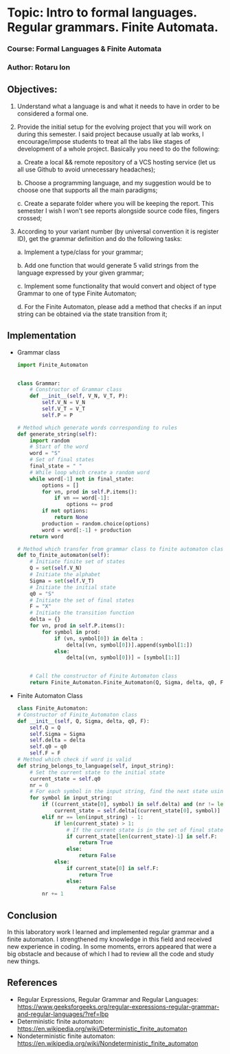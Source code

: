 # Topic: Intro to formal languages. Regular grammars. Finite Automata.

### Course: Formal Languages & Finite Automata
### Author: Rotaru Ion 

## Objectives:
1. Understand what a language is and what it needs to have in order to be considered a formal one.

2. Provide the initial setup for the evolving project that you will work on during this semester. I said project because usually at lab works, I encourage/impose students to treat all the labs like stages of development of a whole project. Basically you need to do the following:

    a. Create a local && remote repository of a VCS hosting service (let us all use Github to avoid unnecessary headaches);

    b. Choose a programming language, and my suggestion would be to choose one that supports all the main paradigms;

    c. Create a separate folder where you will be keeping the report. This semester I wish I won't see reports alongside source code files, fingers crossed;

3. According to your variant number (by universal convention it is register ID), get the grammar definition and do the following tasks:

    a. Implement a type/class for your grammar;

    b. Add one function that would generate 5 valid strings from the language expressed by your given grammar;

    c. Implement some functionality that would convert and object of type Grammar to one of type Finite Automaton;
    
    d. For the Finite Automaton, please add a method that checks if an input string can be obtained via the state transition from it;
## Implementation
* Grammar class
    ```python
    import Finite_Automaton


    class Grammar:
        # Constructor of Grammar class
        def __init__(self, V_N, V_T, P):
            self.V_N = V_N
            self.V_T = V_T
            self.P = P

    # Method which generate words corresponding to rules
    def generate_string(self):
        import random
        # Start of the word
        word = "S"
        # Set of final states
        final_state = " "
        # While loop which create a random word
        while word[-1] not in final_state:
            options = []
            for vn, prod in self.P.items():
                if vn == word[-1]:
                    options += prod
            if not options:
                return None
            production = random.choice(options)
            word = word[:-1] + production
        return word

    # Method which transfer from grammar class to finite automaton class
    def to_finite_automaton(self):
        # Initiate finite set of states
        Q = set(self.V_N)
        # Initiate the alphabet
        Sigma = set(self.V_T)
        # Initiate the initial state
        q0 = "S"
        # Initiate the set of final states
        F = "X"
        # Initiate the transition function
        delta = {}
        for vn, prod in self.P.items():
            for symbol in prod:
                if (vn, symbol[0]) in delta :
                    delta[(vn, symbol[0])].append(symbol[1:])
                else:
                    delta[(vn, symbol[0])] = [symbol[1:]]


        # Call the constructor of Finite Automaton class
        return Finite_Automaton.Finite_Automaton(Q, Sigma, delta, q0, F)
    ```

* Finite Automaton Class
    ```python
    class Finite_Automaton:
    # Constructor of Finite_Automaton class
    def __init__(self, Q, Sigma, delta, q0, F):
        self.Q = Q
        self.Sigma = Sigma
        self.delta = delta
        self.q0 = q0
        self.F = F
    # Method which check if word is valid
    def string_belongs_to_language(self, input_string):
        # Set the current state to the initial state
        current_state = self.q0
        nr = 0
        # For each symbol in the input string, find the next state using the delta function
        for symbol in input_string:
            if ((current_state[0], symbol) in self.delta) and (nr != len(input_string)-1):
                current_state = self.delta[(current_state[0], symbol)]
            elif nr == len(input_string) - 1:
                if len(current_state) > 1:
                    # If the current state is in the set of final states, return True
                    if current_state[len(current_state)-1] in self.F:
                        return True
                    else:
                        return False
                else:
                    if current_state[0] in self.F:
                        return True
                    else:
                        return False
            nr += 1
    ```
    
## Conclusion
In this laboratory work I learned and implemented regular grammar and a finite automaton. 
I strengthened my knowledge in this field and received new experience in coding. In some moments, errors appeared that were a big obstacle and because of which
I had to review all the code and study new things.
## References
* Regular Expressions, Regular Grammar and Regular Languages: https://www.geeksforgeeks.org/regular-expressions-regular-grammar-and-regular-languages/?ref=lbp
* Deterministic finite automaton: https://en.wikipedia.org/wiki/Deterministic_finite_automaton
* Nondeterministic finite automaton: https://en.wikipedia.org/wiki/Nondeterministic_finite_automaton
                 

